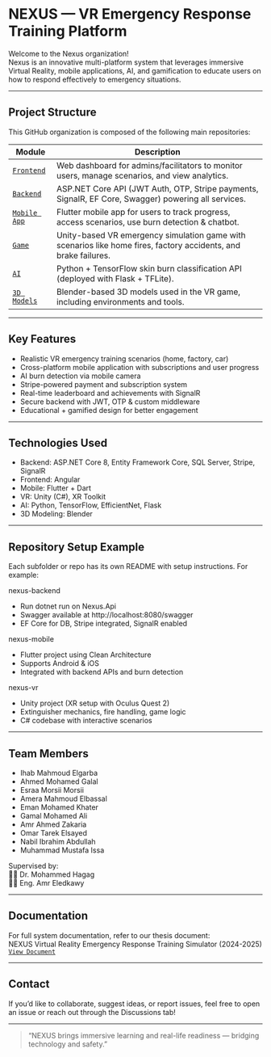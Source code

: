 # NEXUS — VR Emergency Response Training Platform

Welcome to the Nexus organization!  
Nexus is an innovative multi-platform system that leverages immersive Virtual Reality, mobile applications, AI, and gamification to educate users on how to respond effectively to emergency situations.

---

## Project Structure

This GitHub organization is composed of the following main repositories:

| Module         | Description                                                                 |
|----------------|-----------------------------------------------------------------------------|
| [`Frontend`](https://github.com/CS-Nexus/Frontend)   | Web dashboard for admins/facilitators to monitor users, manage scenarios, and view analytics. |
| [`Backend`](https://github.com/CS-Nexus/Backend)     | ASP.NET Core API (JWT Auth, OTP, Stripe payments, SignalR, EF Core, Swagger) powering all services. |
| [`Mobile App`](https://github.com/CS-Nexus/Mobile)       | Flutter mobile app for users to track progress, access scenarios, use burn detection & chatbot. |
| [`Game`](https://github.com/CS-Nexus/Unity)               | Unity-based VR emergency simulation game with scenarios like home fires, factory accidents, and brake failures. |
| [`AI`](https://github.com/CS-Nexus/AI)               | Python + TensorFlow skin burn classification API (deployed with Flask + TFLite). |
| [`3D Models`](https://github.com/CS-Nexus/Models)   | Blender-based 3D models used in the VR game, including environments and tools. |

---

## Key Features

- Realistic VR emergency training scenarios (home, factory, car)
- Cross-platform mobile application with subscriptions and user progress
- AI burn detection via mobile camera
- Stripe-powered payment and subscription system
- Real-time leaderboard and achievements with SignalR
- Secure backend with JWT, OTP & custom middleware
- Educational + gamified design for better engagement

---

## Technologies Used

- Backend: ASP.NET Core 8, Entity Framework Core, SQL Server, Stripe, SignalR
- Frontend: Angular
- Mobile: Flutter + Dart
- VR: Unity (C#), XR Toolkit
- AI: Python, TensorFlow, EfficientNet, Flask
- 3D Modeling: Blender

---

## Repository Setup Example

Each subfolder or repo has its own README with setup instructions. For example:

nexus-backend

- Run dotnet run on Nexus.Api
- Swagger available at http://localhost:8080/swagger
- EF Core for DB, Stripe integrated, SignalR enabled

nexus-mobile

- Flutter project using Clean Architecture
- Supports Android & iOS
- Integrated with backend APIs and burn detection

nexus-vr

- Unity project (XR setup with Oculus Quest 2)
- Extinguisher mechanics, fire handling, game logic
- C# codebase with interactive scenarios

---

## Team Members

- Ihab Mahmoud Elgarba
- Ahmed Mohamed Galal
- Esraa Morsii Morsii
- Amera Mahmoud Elbassal
- Eman Mohamed Khater
- Gamal Mohamed Ali
- Amr Ahmed Zakaria
- Omar Tarek Elsayed
- Nabil Ibrahim Abdullah
- Muhammad Mustafa Issa

Supervised by:  
👨‍🏫 Dr. Mohammed Hagag  
👨‍💻 Eng. Amr Eledkawy

---

## Documentation

For full system documentation, refer to our thesis document:  
NEXUS Virtual Reality Emergency Response Training Simulator (2024-2025) [`View Document`](https://docs.google.com/document/d/15YzIrUXmQd7e1RX9zLtkyqSpPuvoD0HX07LT_y08vpA/edit?usp=sharing)

---

## Contact

If you’d like to collaborate, suggest ideas, or report issues, feel free to open an issue or reach out through the Discussions tab!

---

> “NEXUS brings immersive learning and real-life readiness — bridging technology and safety.”
